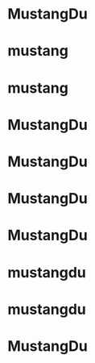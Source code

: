 # MustangDu
# mustang
# mustang
# MustangDu
# MustangDu
# MustangDu
# MustangDu
# mustangdu
# mustangdu
# MustangDu
